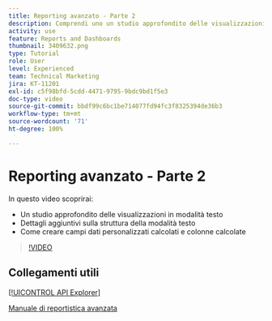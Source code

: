 ```yaml
---
title: Reporting avanzato - Parte 2
description: Comprendi uno un studio approfondito delle visualizzazioni in modalità testo, ulteriori dettagli sulla struttura della modalità testo, dati personalizzati calcolati e colonne calcolate.
activity: use
feature: Reports and Dashboards
thumbnail: 3409632.png
type: Tutorial
role: User
level: Experienced
team: Technical Marketing
jira: KT-11201
exl-id: c5f98bfd-5cdd-4471-9795-9bdc9bd1f5e3
doc-type: video
source-git-commit: bbdf99c6bc1be714077fd94fc3f8325394de36b3
workflow-type: tm+mt
source-wordcount: '71'
ht-degree: 100%

---
```


# Reporting avanzato - Parte 2

In questo video scoprirai:

* Un studio approfondito delle visualizzazioni in modalità testo
* Dettagli aggiuntivi sulla struttura della modalità testo
* Come creare campi dati personalizzati calcolati e colonne calcolate

>[!VIDEO](https://video.tv.adobe.com/v/3409634/?quality=12&learn=on&enablevpops=1)

## Collegamenti utili

[[!UICONTROL API Explorer]](https://developer.adobe.com/workfront/api-explorer/)

[Manuale di reportistica avanzata](/help/assets/advanced-reporting-manual.pdf)

